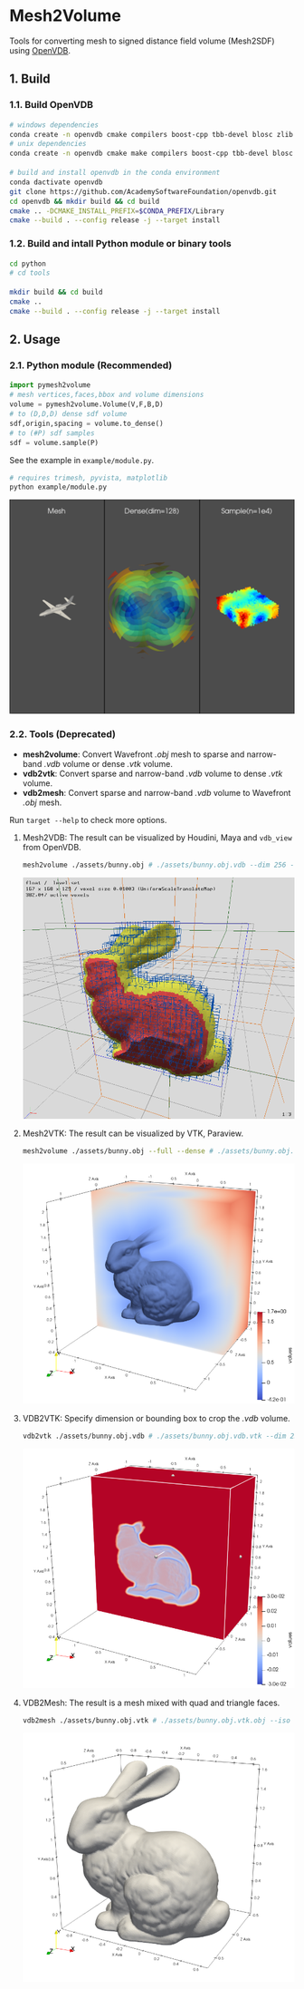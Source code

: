 # Mesh2Volume

Tools for converting mesh to signed distance field volume (Mesh2SDF) using [OpenVDB](https://github.com/AcademySoftwareFoundation/openvdb).

## 1. Build

### 1.1. Build OpenVDB

```bash
# windows dependencies
conda create -n openvdb cmake compilers boost-cpp tbb-devel blosc zlib
# unix dependencies
conda create -n openvdb cmake make compilers boost-cpp tbb-devel blosc zlib jemalloc

# build and install openvdb in the conda environment
conda dactivate openvdb
git clone https://github.com/AcademySoftwareFoundation/openvdb.git
cd openvdb && mkdir build && cd build
cmake .. -DCMAKE_INSTALL_PREFIX=$CONDA_PREFIX/Library
cmake --build . --config release -j --target install
```

### 1.2. Build and intall Python module or binary tools

```bash
cd python
# cd tools

mkdir build && cd build
cmake ..
cmake --build . --config release -j --target install
```

## 2. Usage

### 2.1. Python module (Recommended)

```python
import pymesh2volume
# mesh vertices,faces,bbox and volume dimensions
volume = pymesh2volume.Volume(V,F,B,D) 
# to (D,D,D) dense sdf volume
sdf,origin,spacing = volume.to_dense() 
# to (#P) sdf samples
sdf = volume.sample(P) 
```

See the example in `example/module.py`. 

```bash
# requires trimesh, pyvista, matplotlib
python example/module.py
```

![bunny.obj.vdb](./assets/plane.png)

### 2.2. Tools (Deprecated)

- **mesh2volume**: Convert Wavefront *.obj* mesh to sparse and narrow-band *.vdb* volume or dense *.vtk* volume.
- **vdb2vtk**: Convert sparse and narrow-band *.vdb* volume to dense *.vtk* volume.
- **vdb2mesh**: Convert sparse and narrow-band *.vdb* volume to Wavefront *.obj* mesh.

Run `target --help` to check more options.

1. Mesh2VDB: The result can be visualized by Houdini, Maya and `vdb_view` from OpenVDB. 


    ```bash
    mesh2volume ./assets/bunny.obj # ./assets/bunny.obj.vdb --dim 256 --bw 3
    ```
    
    ![bunny.obj.vdb](./assets/bunny.obj.vdb.png)

2. Mesh2VTK: The result can be visualized by VTK, Paraview.

    ```bash
    mesh2volume ./assets/bunny.obj --full --dense # ./assets/bunny.obj.vtk` --dim 256
    ```

    ![bunny.obj.vtk](./assets/bunny.obj.vtk.png)

3. VDB2VTK: Specify dimension or bounding box to crop the *.vdb* volume.


    ```bash
    vdb2vtk ./assets/bunny.obj.vdb # ./assets/bunny.obj.vdb.vtk --dim 256
    ```

    ![bunny.obj.vdb.vtk](./assets/bunny.obj.vdb.vtk.png)

4. VDB2Mesh: The result is a mesh mixed with quad and triangle faces.

    ```bash
    vdb2mesh ./assets/bunny.obj.vtk # ./assets/bunny.obj.vtk.obj --iso 0 --adapt 0
    ```

    ![bunny.obj.vdb.obj](./assets/bunny.obj.vdb.obj.png)

